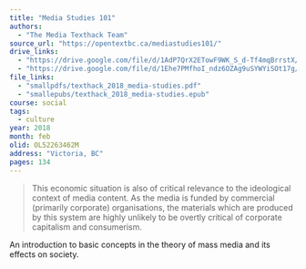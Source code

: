 ```yaml
---
title: "Media Studies 101"
authors:
  - "The Media Texthack Team"
source_url: "https://opentextbc.ca/mediastudies101/"
drive_links:
  - "https://drive.google.com/file/d/1AdP7QrX2ETowF9WK_S_d-Tf4mqBrrstX/view?usp=drivesdk"
  - "https://drive.google.com/file/d/1Ehe7PMfhoI_ndz6OZAg9uSYWYiSOt17g/view?usp=drivesdk"
file_links:
  - "smallpdfs/texthack_2018_media-studies.pdf"
  - "smallepubs/texthack_2018_media-studies.epub"
course: social
tags:
  - culture
year: 2018
month: feb
olid: OL52263462M
address: "Victoria, BC"
pages: 134
---
```


> This economic situation is also of critical relevance to the ideological context of media content. As the media
is funded by commercial (primarily corporate) organisations, the materials which are produced by this system
are highly unlikely to be overtly critical of corporate capitalism and consumerism.

An introduction to basic concepts in the theory of mass media and its effects on society.
